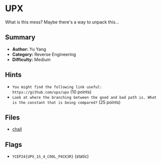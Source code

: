 # UPX
What is this mess? Maybe there's a way to unpack this...

## Summary
- **Author:** Yu Yang
- **Category:** Reverse Engineering
- **Difficulty:** Medium

## Hints
- `You might find the following link useful: https://github.com/upx/upx` (10 points)
- `Look at where the branching between the good and bad path is. What is the constant that is being compared?` (25 points)

## Files
- [chall](dist/chall)

## Flags
- `YCEP24{UPX_1S_4_C00L_P4CK3R}` (static)